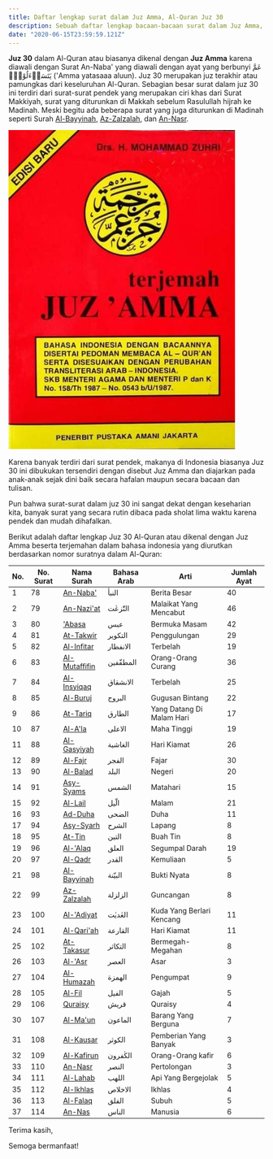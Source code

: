 ```yaml
---
title: Daftar lengkap surat dalam Juz Amma, Al-Quran Juz 30
description: Sebuah daftar lengkap bacaan-bacaan surat dalam Juz Amma, Al-Quran Juz 30 beserta terjemahan dan tafsir dalam bahasa Indonesia
date: "2020-06-15T23:59:59.121Z"
---
```


**Juz 30** dalam Al-Quran atau biasanya dikenal dengan **Juz Amma** karena diawali dengan Surat An-Naba' yang diawali dengan ayat yang berbunyi  عَمَّ يَتَسَاۤءَلُوْنَۚ  ('Amma yatasaaa aluun).
Juz 30 merupakan juz terakhir atau pamungkas dari keseluruhan Al-Quran.
Sebagian besar surat dalam juz 30 ini terdiri dari surat-surat pendek yang merupakan ciri khas dari Surat Makkiyah, surat yang diturunkan di Makkah sebelum Rasulullah hijrah ke Madinah.
Meski begitu ada beberapa surat yang juga diturunkan di Madinah seperti Surah [Al-Bayyinah](https://www.baca-quran.id/98/), [Az-Zalzalah](https://www.baca-quran.id/99/), dan [An-Nasr](https://www.baca-quran.id/110/).

![Contoh sampul buku Juz Amma yang beredar di Indonesia](juz-amma.jpg)

Karena banyak terdiri dari surat pendek, makanya di Indonesia biasanya Juz 30 ini dibukukan tersendiri dengan disebut Juz Amma dan diajarkan pada anak-anak sejak dini baik secara hafalan maupun secara bacaan dan tulisan.

Pun bahwa surat-surat dalam juz 30 ini sangat dekat dengan keseharian kita, banyak surat yang secara rutin dibaca pada sholat lima waktu karena pendek dan mudah dihafalkan.

Berikut adalah daftar lengkap Juz 30 Al-Quran atau dikenal dengan Juz Amma beserta terjemahan dalam bahasa indonesia yang diurutkan berdasarkan nomor suratnya dalam Al-Quran:

| No. | No. Surat | Nama Surah | Bahasa Arab | Arti | Jumlah Ayat |
|---- |----------- | ----------- |------------ |----- |------------ |
| 1 | 78 | [An-Naba'](https://www.baca-quran.id/78/) | النبأ | Berita Besar | 40 |
| 2 | 79 | [An-Nazi'at](https://www.baca-quran.id/79/) | النّٰزعٰت | Malaikat Yang Mencabut | 46 |
| 3 | 80 | ['Abasa](https://www.baca-quran.id/80/) | عبس | Bermuka Masam | 42 |
| 4 | 81 | [At-Takwir](https://www.baca-quran.id/81/) | التكوير | Penggulungan | 29 |
| 5 | 82 | [Al-Infitar](https://www.baca-quran.id/82/) | الانفطار | Terbelah | 19 |
| 6 | 83 | [Al-Mutaffifin](https://www.baca-quran.id/83/) | المطفّفين | Orang-Orang Curang | 36 |
| 7 | 84 | [Al-Insyiqaq](https://www.baca-quran.id/84/) | الانشقاق | Terbelah | 25 |
| 8 | 85 | [Al-Buruj](https://www.baca-quran.id/85/) | البروج | Gugusan Bintang | 22 |
| 9 | 86 | [At-Tariq](https://www.baca-quran.id/86/) | الطارق | Yang Datang Di Malam Hari | 17 |
| 10 | 87 | [Al-A'la](https://www.baca-quran.id/87/) | الاعلى | Maha Tinggi | 19 |
| 11 | 88 | [Al-Gasyiyah](https://www.baca-quran.id/88/) | الغاشية | Hari Kiamat | 26 |
| 12 | 89 | [Al-Fajr](https://www.baca-quran.id/89/) | الفجر | Fajar | 30 |
| 13 | 90 | [Al-Balad](https://www.baca-quran.id/90/) | البلد | Negeri | 20 |
| 14 | 91 | [Asy-Syams](https://www.baca-quran.id/91/) | الشمس | Matahari | 15 |
| 15 | 92 | [Al-Lail](https://www.baca-quran.id/92/) | الّيل | Malam | 21 |
| 16 | 93 | [Ad-Duha](https://www.baca-quran.id/93/) | الضحى | Duha | 11 |
| 17 | 94 | [Asy-Syarh](https://www.baca-quran.id/94/) | الشرح | Lapang | 8 |
| 18 | 95 | [At-Tin](https://www.baca-quran.id/95/) | التين | Buah Tin | 8 |
| 19 | 96 | [Al-'Alaq](https://www.baca-quran.id/96/) | العلق | Segumpal Darah | 19 |
| 20 | 97 | [Al-Qadr](https://www.baca-quran.id/97/) | القدر | Kemuliaan | 5 |
| 21 | 98 | [Al-Bayyinah](https://www.baca-quran.id/98/) | البيّنة | Bukti Nyata | 8 |
| 22 | 99 | [Az-Zalzalah](https://www.baca-quran.id/99/) | الزلزلة | Guncangan | 8 |
| 23 | 100 | [Al-'Adiyat](https://www.baca-quran.id/100/) | العٰديٰت | Kuda Yang Berlari Kencang | 11 |
| 24 | 101 | [Al-Qari'ah](https://www.baca-quran.id/101/) | القارعة | Hari Kiamat | 11 |
| 25 | 102 | [At-Takasur](https://www.baca-quran.id/102/) | التكاثر | Bermegah-Megahan | 8 |
| 26 | 103 | [Al-'Asr](https://www.baca-quran.id/103/) | العصر | Asar | 3 |
| 27 | 104 | [Al-Humazah](https://www.baca-quran.id/104/) | الهمزة | Pengumpat | 9 |
| 28 | 105 | [Al-Fil](https://www.baca-quran.id/105/) | الفيل | Gajah | 5 |
| 29 | 106 | [Quraisy](https://www.baca-quran.id/106/) | قريش | Quraisy | 4 |
| 30 | 107 | [Al-Ma'un](https://www.baca-quran.id/107/) | الماعون | Barang Yang Berguna | 7 |
| 31 | 108 | [Al-Kausar](https://www.baca-quran.id/108/) | الكوثر | Pemberian Yang Banyak | 3 |
| 32 | 109 | [Al-Kafirun](https://www.baca-quran.id/109/) | الكٰفرون | Orang-Orang kafir | 6 |
| 33 | 110 | [An-Nasr](https://www.baca-quran.id/110/) | النصر | Pertolongan | 3 |
| 34 | 111 | [Al-Lahab](https://www.baca-quran.id/111/) | اللهب | Api Yang Bergejolak | 5 |
| 35 | 112 | [Al-Ikhlas](https://www.baca-quran.id/112/) | الاخلاص | Ikhlas | 4 |
| 36 | 113 | [Al-Falaq](https://www.baca-quran.id/113/) | الفلق | Subuh | 5 |
| 37 | 114 | [An-Nas](https://www.baca-quran.id/114/) | الناس | Manusia | 6 |

Terima kasih,

Semoga bermanfaat!

